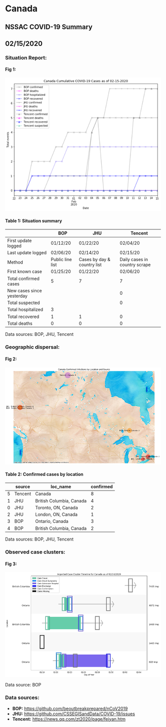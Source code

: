 # Canada
## NSSAC COVID-19 Summary
## 02/15/2020



 ### Situation Report:
#### Fig 1:
![Canada cases](../merged_histories/Canada_merged_histories.png)

#### Table 1: Situation summary
|                           | BOP              | JHU                         | Tencent                       |
|---------------------------|------------------|-----------------------------|-------------------------------|
| First update logged       | 01/12/20         | 01/22/20                    | 02/04/20                      |
| Last update logged        | 02/06/20         | 02/14/20                    | 02/15/20                      |
| Method                    | Public line list | Cases by day & country list | Daily cases in country scrape |
| First known case          | 01/25/20         | 01/22/20                    | 02/06/20                      |
| Total confirmed cases     | 5                | 7                           | 7                             |
| New cases since yesterday |                  |                             | 0                             |
| Total suspected           |                  |                             | 0                             |
| Total hospitalized        | 3                |                             |                               |
| Total recovered           | 1                | 1                           | 0                             |
| Total deaths              | 0                | 0                           | 0                             |
Data sources: BOP, JHU, Tencent


### Geographic dispersal:
#### Fig 2:
![Canada mapped](../case_locs/Canada_case_locs.png)

#### Table 2: Confirmed cases by location
|    | source   | loc_name                 |   confirmed |
|----|----------|--------------------------|-------------|
|  5 | Tencent  | Canada                   |           8 |
|  1 | JHU      | British Columbia, Canada |           4 |
|  0 | JHU      | Toronto, ON, Canada      |           2 |
|  2 | JHU      | London, ON, Canada       |           1 |
|  3 | BOP      | Ontario, Canada          |           3 |
|  4 | BOP      | British Columbia, Canada |           2 |

Data sources: BOP, JHU, Tencent


### Observed case clusters:
#### Fig 3:
![Canada cases](../cluster_analysis/Canada_imported_cases.png)



Data source: BOP


### Data sources:
* **BOP:** https://github.com/beoutbreakprepared/nCoV2019
* **JHU:** https://github.com/CSSEGISandData/COVID-19/issues
* **Tencent:** https://news.qq.com/zt2020/page/feiyan.htm